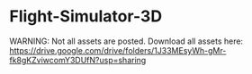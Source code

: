 # Flight-Simulator-3D
WARNING: Not all assets are posted.
Download all assets here: https://drive.google.com/drive/folders/1J33MEsyWh-gMr-fk8gKZviwcomY3DUfN?usp=sharing

